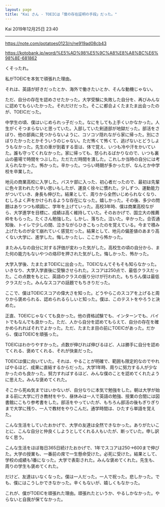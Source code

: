 ```yaml
---
layout: page
title: "Kai さん - TOEICは「僕の存在証明の手段」だった。"
---
```



Kai
2019年12月25日 23:40

---

https://note.com/potatoes0123/n/ne919ad08cb43

https://kotobank.jp/word/%E5%AD%98%E5%9C%A8%E8%A8%BC%E6%98%8E-681862


くそったれ。

私がTOEICを本気で頑張れた理由。

それは、英語が好きだったとか、海外で働きたいとか、そんな動機じゃない。

ただ、自分の存在を認めさせたかった。大学受験に失敗した自分を、再びみんなに認めてもらいたかった。それだけだった。そこに都合よくたまたま出会ったのが、TOEICだった。

中学生の頃、僕はいじめられっ子だった。なにをしても上手くいかなかった。人生がくそつまらないと思っていた。入部していた剣道部が地獄だった。部活をさぼり、他の部員に見つからないように、コソコソ隠れながら家に帰った。別にさぼりたかったとかそういうのじゃない。ただ怖くて怖くて、逃げないとどうしようもなかった。先生の車が到着する音は、体で覚え、いつも冷や汗をかいていた。誰も守ってくれなかった。家に帰っても、怒られるばかりなので、いつも裏山の墓場で時間をつぶした。ただただ時間を潰した。これしか当時の自分には考えられなかった。怖かった。辛かった。つらい時期が多かったが、なんとか中学校を卒業した。

地元の商業高校に入学した。バスケ部に入った、初心者だったので、最初は先輩に色々言われたり辛い思いもしたが、運良く徐々に慣れた。少しずつ、運動能力がついていき、身長も伸びた。結果として、周りから全然いじめられなくなり、むしろよく声をかけられるような存在になった。嬉しかった。その後、多少の問題はありつつも順調に、学年を上げていった。高校3年時、僕は商業高校ながら、大学進学を目標に、成績は高く維持していた。そのおかげで、国立大の推薦枠をもらった。たくさん勉強した。しかし、落ちた。泣いた。辛かった。合否通知後、トイレで少しの間、泣きながらひきこもったのを覚えている。今まで積み上げたものが全て崩れていく感覚だった。結果として、地元の偏差値のあまり高くない大学に、進学した。悔しかったし、ここから怖かった。


またみんなの自分に対する評価が変わった気がした。高校生の頃の自分から、また何の能力もないやつの烙印を押された気がした。悔しかった、怖かった。


大学入学後、たまたまTOEICに出会った。TOEICなんてそもそも知らなかった。いきなり、大学入学直後に受験させられた。スコアは250点で、最低クラスだった。この点数をもとに、英語のクラスの振り分けが行われた。もちろん僕は最低クラスだった。みんなスコアの話題でもちきりだった。


ここで、僕はTOEICスコアの偉大さを知った。どうやらこのスコアを上げると周りから褒められる、認められるらしいと知った。僕は、このテストをやろうと決めた。

正直、TOEICじゃなくても良かった。他の資格試験でも、インターンでも、バイトでもなんでも良かった。ただ、人から自分を認めてもらえて、自分の存在を確かめられればそれでよかった。ただ、たまたま目の前にTOEICがあった。だから、僕はTOEICを頑張った。


TOEICはわかりやすかった。点数が伸びれば伸びるほど、人は勝手に自分を認めてくれる、褒めてくれる、それが快楽だった。


TOEICは僕に向いていた。それは、やることが明確で、範囲も限定的なのでやればやるほど、成果に直結するからだった。大学1年時、周りに努力する人が少なかったのも良かった。努力すればするほど、みんな僕のことを認めてくれたように思えた。みんな褒めてくれた。


そこから死ぬ気まではいかないが、自分なりに本気で勉強をした。朝は大学が始まる前に大学に行き教材をやり、昼休みは一人で英語の勉強、授業の合間には図書館にこもり参考書をした。部活をやっていたが、もちろん部活の後もぎりぎりまで大学に残り、一人で教材をやりこんだ。通学時間は、ひたすら単語を覚えた。

こんな生活をしていたおかげで、大学の友達は全然できなかった。ありがたいことに、こんな自分と仲良くしようとしてくれる人もいたが、断っていた。申し訳なく思う。


こんな生活をほぼ毎日365日続けたおかげで、1年でスコアは250→600まで伸びた。大学の授業も、一番前の席で一生懸命受けた。必死に受けた。結果として、学校の成績も1番になった。大学で表彰された。みんな褒めてくれた。先生も、周りの学生も褒めてくれた。

だけど、友達はいなくなった。僕は一人だった。一人で祝った。悲しかった。でも、僕にはこうしかできなかった。辛くもないが、嬉しくもなかった。


これが、僕がTOEICを頑張れた理由。頑張れたというか、やるしかなかった。やらないと自我が保てなかった。
